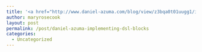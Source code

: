 ```yaml
---
title: '<a href="http://www.daniel-azuma.com/blog/view/z3bqa0t01uugg1/implementing_dsl_blocks">Daniel Azuma: Implementing DSL Blocks</a>'
author: maryrosecook
layout: post
permalink: /post/daniel-azuma-implementing-dsl-blocks
categories:
  - Uncategorized
---
```

